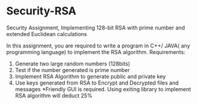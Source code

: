 # Security-RSA
Security Assignment, Implementing 128-bit RSA with prime number and extended Euclidean calculations

In this assignment, you are required to write a program in C++/ JAVA( any programming language) to implement the RSA algorithm.
Requirements:
1) Generate two large random numbers   (128bits)
2) Test if the number generated is prime number 
3) Implement RSA Algorithm to generate public and private key
4) Use keys  generated from RSA to Encrypt and Decrypted files and messages
*Friendly  GUI is required. Using exiting library to implement RSA algorithm will deduct 25%
